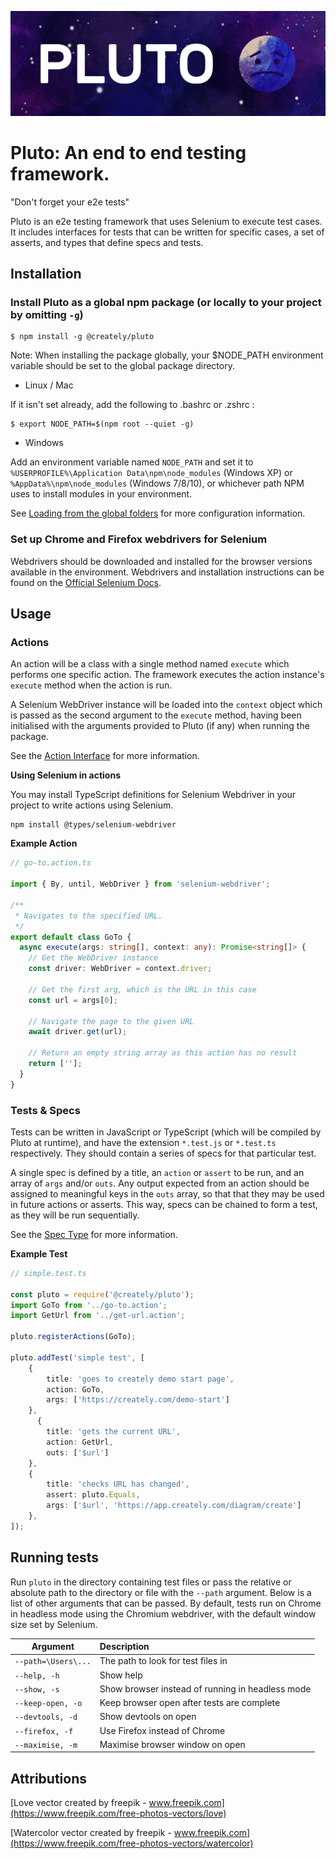 ![npm package](logo/Pluto-Logo.png)

# Pluto: An end to end testing framework.

"Don't forget your e2e tests"

Pluto is an e2e testing framework that uses Selenium to execute test cases. It includes interfaces for tests that can be written for specific cases, a set of asserts, and types that define specs and tests.

## Installation

### Install Pluto as a global npm package (or locally to your project by omitting `-g`)
```shell
$ npm install -g @creately/pluto
```

Note: When installing the package globally, your $NODE_PATH environment variable should be set to the global package directory.

- Linux / Mac

If it isn't set already, add the following to .bashrc or .zshrc :
```shell
$ export NODE_PATH=$(npm root --quiet -g)
```

- Windows

Add an environment variable named `NODE_PATH` and set it to `%USERPROFILE%\Application Data\npm\node_modules` (Windows XP) or `%AppData%\npm\node_modules` (Windows 7/8/10), or whichever path NPM uses to install modules in your environment.

See [Loading from the global folders](https://nodejs.org/api/modules.html#modules_loading_from_the_global_folders) for more configuration information.

### Set up Chrome and Firefox webdrivers for Selenium

Webdrivers should be downloaded and installed for the browser versions available in the environment. Webdrivers and installation instructions can be found on the [Official Selenium Docs](https://selenium.dev/documentation/en/webdriver/driver_requirements).


## Usage

### Actions

An action will be a class with a single method named `execute` which performs one specific action. The framework executes the action instance's `execute` method when the action is run.

A Selenium WebDriver instance will be loaded into the `context` object which is passed as the second argument to the `execute` method, having been initialised with the arguments provided to Pluto (if any) when running the package.

See the [Action Interface](src/action.i.ts) for more information.

**Using Selenium in actions**

You may install TypeScript definitions for Selenium Webdriver in your project to write actions using Selenium.
```shell
npm install @types/selenium-webdriver
```

**Example Action**

```ts
// go-to.action.ts

import { By, until, WebDriver } from 'selenium-webdriver';

/**
 * Navigates to the specified URL.
 */
export default class GoTo {
  async execute(args: string[], context: any): Promise<string[]> {
    // Get the WebDriver instance
    const driver: WebDriver = context.driver;

    // Get the first arg, which is the URL in this case
    const url = args[0];

    // Navigate the page to the given URL
    await driver.get(url);

    // Return an empty string array as this action has no result
    return [''];
  }
}

```

### Tests & Specs

Tests can be written in JavaScript or TypeScript (which will be compiled by Pluto at runtime), and have the extension `*.test.js` or `*.test.ts` respectively. They should contain a series of specs for that particular test.

A single spec is defined by a title, an `action` or `assert` to be run, and an array of `args` and/or `outs`. Any output expected from an action should be assigned to meaningful keys in the `outs` array, so that that they may be used in future actions or asserts. This way, specs can be chained to form a test, as they will be run sequentially.

See the [Spec Type](src/spec.type.ts) for more information.

**Example Test**
```ts
// simple.test.ts

const pluto = require('@creately/pluto');
import GoTo from '../go-to.action';
import GetUrl from '../get-url.action';

pluto.registerActions(GoTo);

pluto.addTest('simple test', [
    {
        title: 'goes to creately demo start page',
        action: GoTo,
        args: ['https://creately.com/demo-start']
    },
      {
        title: 'gets the current URL',
        action: GetUrl,
        outs: ['$url']
    },
    {
        title: 'checks URL has changed',
        assert: pluto.Equals,
        args: ['$url', 'https://app.creately.com/diagram/create']
    },
]);

```

## Running tests

Run `pluto` in the directory containing test files or pass the relative or absolute path to the directory or file with the `--path` argument. Below is a list of other arguments that can be passed. By default, tests run on Chrome in headless mode using the Chromium webdriver, with the default window size set by Selenium.

| Argument             | Description                                            |
| ---------------------|:-------------------------------------------------------| 
| `--path=\Users\...`  | The path to look for test files in                     |
| `--help, -h`         | Show help                                              | 
| `--show, -s`         | Show browser instead of running in headless mode       | 
| `--keep-open, -o`    | Keep browser open after tests are complete             | 
| `--devtools, -d`     | Show devtools on open                                  | 
| `--firefox, -f`      | Use Firefox instead of Chrome                          | 
| `--maximise, -m`     | Maximise browser window on open                        | 

## Attributions
[Love vector created by freepik - www.freepik.com](https://www.freepik.com/free-photos-vectors/love)

[Watercolor vector created by freepik - www.freepik.com](https://www.freepik.com/free-photos-vectors/watercolor)
